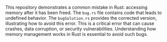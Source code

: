 This repository demonstrates a common mistake in Rust: accessing memory after it has been freed. The `bug.rs` file contains code that leads to undefined behavior. The `bugSolution.rs` provides the corrected version, illustrating how to avoid this error.  This is a critical error that can cause crashes, data corruption, or security vulnerabilities.  Understanding how memory management works in Rust is essential to avoid such bugs.